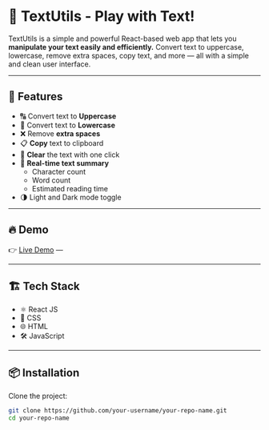 # 📝 TextUtils - Play with Text!

TextUtils is a simple and powerful React-based web app that lets you **manipulate your text easily and efficiently.** Convert text to uppercase, lowercase, remove extra spaces, copy text, and more — all with a simple and clean user interface.

---

## 🚀 Features

- 🔠 Convert text to **Uppercase**
- 🔡 Convert text to **Lowercase**
- ❌ Remove **extra spaces**
- 📋 **Copy** text to clipboard
- 🔄 **Clear** the text with one click
- 🧠 **Real-time text summary**
  - Character count
  - Word count
  - Estimated reading time
- 🌗 Light and Dark mode toggle

---

## 🔥 Demo

👉 [Live Demo](https://text-utils-blue-delta.vercel.app/) —

---

## 🏗️ Tech Stack

- ⚛️ React JS
- 💅 CSS
- 🌐 HTML
- 🛠️ JavaScript

---

## 📦 Installation

Clone the project:

```bash
git clone https://github.com/your-username/your-repo-name.git
cd your-repo-name
